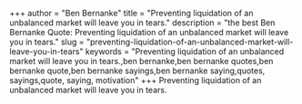 +++
author = "Ben Bernanke"
title = "Preventing liquidation of an unbalanced market will leave you in tears."
description = "the best Ben Bernanke Quote: Preventing liquidation of an unbalanced market will leave you in tears."
slug = "preventing-liquidation-of-an-unbalanced-market-will-leave-you-in-tears"
keywords = "Preventing liquidation of an unbalanced market will leave you in tears.,ben bernanke,ben bernanke quotes,ben bernanke quote,ben bernanke sayings,ben bernanke saying,quotes, sayings,quote, saying, motivation"
+++
Preventing liquidation of an unbalanced market will leave you in tears.
